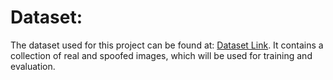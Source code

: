 # **Dataset:**
The dataset used for this project can be found at: [Dataset Link](https://www.kaggle.com/datasets/tapakah68/anti-spoofing). It contains a collection of real and spoofed images, which will be used for training and evaluation.
